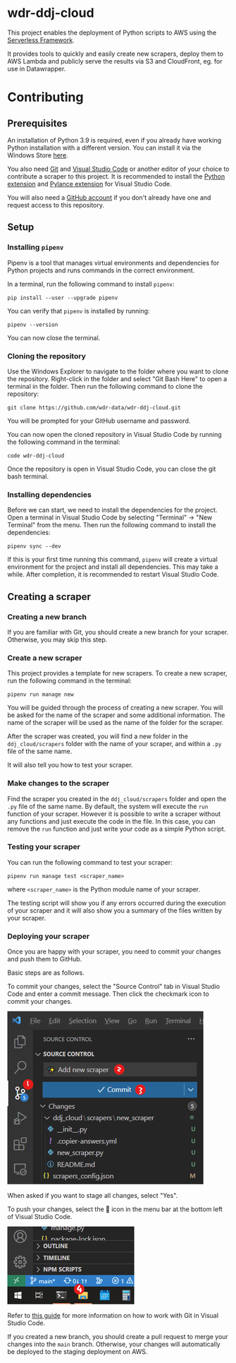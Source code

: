# wdr-ddj-cloud

This project enables the deployment of Python scripts to AWS using the [Serverless Framework](https://serverless.com/).

It provides tools to quickly and easily create new scrapers, deploy them to AWS Lambda and publicly serve the results via S3 and CloudFront, eg. for use in Datawrapper.

# Contributing

## Prerequisites

An installation of Python 3.9 is required, even if you already have working Python installation with a different version. You can install it via the Windows Store [here](https://www.microsoft.com/store/productId/9P7QFQMJRFP7).

You also need [Git](https://git-scm.com/downloads) and [Visual Studio Code](https://code.visualstudio.com/Download) or another editor of your choice to contribute a scraper to this project. It is recommended to install the [Python extension](https://marketplace.visualstudio.com/items?itemName=ms-python.python) and [Pylance extension](https://marketplace.visualstudio.com/items?itemName=ms-python.vscode-pylance) for Visual Studio Code.

You will also need a [GitHub account](https://github.com/signup) if you don't already have one and request access to this repository.

## Setup

### Installing `pipenv`

Pipenv is a tool that manages virtual environments and dependencies for Python projects and runs commands in the correct environment.

In a terminal, run the following command to install `pipenv`:

    pip install --user --upgrade pipenv

You can verify that `pipenv` is installed by running:

    pipenv --version

You can now close the terminal.

### Cloning the repository

Use the Windows Explorer to navigate to the folder where you want to clone the repository. Right-click in the folder and select "Git Bash Here" to open a terminal in the folder. Then run the following command to clone the repository:

    git clone https://github.com/wdr-data/wdr-ddj-cloud.git

You will be prompted for your GitHub username and password.

You can now open the cloned repository in Visual Studio Code by running the following command in the terminal:

    code wdr-ddj-cloud

Once the repository is open in Visual Studio Code, you can close the git bash terminal.

### Installing dependencies

Before we can start, we need to install the dependencies for the project. Open a terminal in Visual Studio Code by selecting "Terminal" -> "New Terminal" from the menu. Then run the following command to install the dependencies:

    pipenv sync --dev

If this is your first time running this command, `pipenv` will create a virtual environment for the project and install all dependencies. This may take a while. After completion, it is recommended to restart Visual Studio Code.

## Creating a scraper

### Creating a new branch

If you are familiar with Git, you should create a new branch for your scraper. Otherwise, you may skip this step.

### Create a new scraper

This project provides a template for new scrapers. To create a new scraper, run the following command in the terminal:

    pipenv run manage new

You will be guided through the process of creating a new scraper. You will be asked for the name of the scraper and some additional information. The name of the scraper will be used as the name of the folder for the scraper.

After the scraper was created, you will find a new folder in the `ddj_cloud/scrapers` folder with the name of your scraper, and within a `.py` file of the same name.

It will also tell you how to test your scraper.

### Make changes to the scraper

Find the scraper you created in the `ddj_cloud/scrapers` folder and open the `.py` file of the same name. By default, the system will execute the `run` function of your scraper. However it is possible to write a scraper without any functions and just execute the code in the file. In this case, you can remove the `run` function and just write your code as a simple Python script.

### Testing your scraper

You can run the following command to test your scraper:

    pipenv run manage test <scraper_name>

where `<scraper_name>` is the Python module name of your scraper.

The testing script will show you if any errors occurred during the execution of your scraper and it will also show you a summary of the files written by your scraper.

### Deploying your scraper

Once you are happy with your scraper, you need to commit your changes and push them to GitHub.

Basic steps are as follows.

To commit your changes, select the "Source Control" tab in Visual Studio Code and enter a commit message. Then click the checkmark icon to commit your changes.

![Committing](docs/images/vscode_commit.png?raw=true 'Committing')

When asked if you want to stage all changes, select "Yes".

To push your changes, select the 🔄 icon in the menu bar at the bottom left of Visual Studio Code.

![Synchronizing changes](docs/images/vscode_sync.png?raw=true 'Synchronizing changes')

Refer to [this guide](https://code.visualstudio.com/docs/sourcecontrol/overview) for more information on how to work with Git in Visual Studio Code.

If you created a new branch, you should create a pull request to merge your changes into the `main` branch. Otherwise, your changes will automatically be deployed to the staging deployment on AWS.
